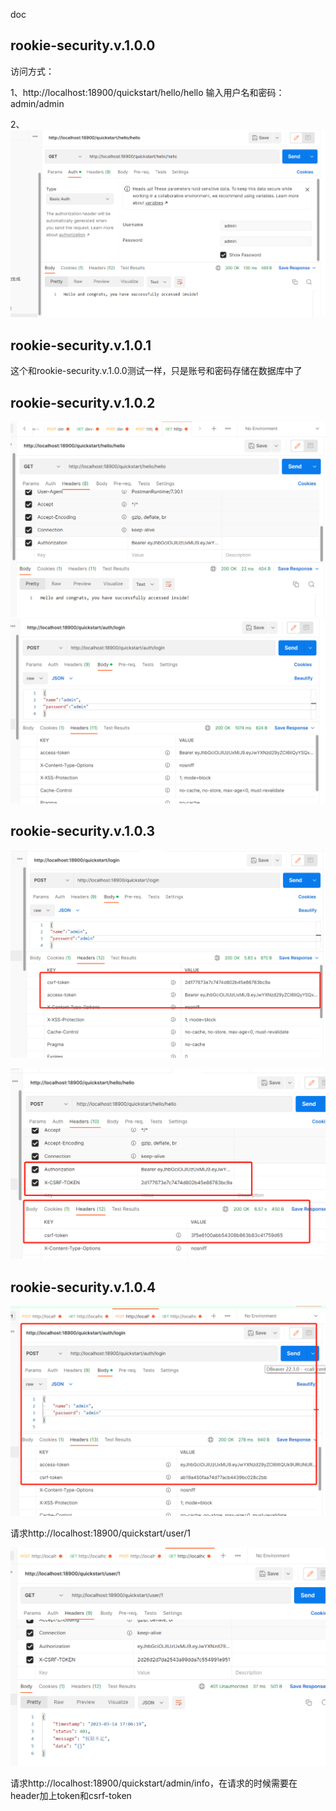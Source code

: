 doc

## rookie-security.v.1.0.0

访问方式：

1、http://localhost:18900/quickstart/hello/hello  输入用户名和密码：admin/admin

2、![fde66e2b9ead0b6973810e939245832](pic/doc/fde66e2b9ead0b6973810e939245832.png)

## rookie-security.v.1.0.1

这个和rookie-security.v.1.0.0测试一样，只是账号和密码存储在数据库中了

## rookie-security.v.1.0.2

![72012549a242403d713bd3519ba0c63](pic/doc/72012549a242403d713bd3519ba0c63.png)![e0095b1b872a4b14200eaac689d4733](pic/doc/e0095b1b872a4b14200eaac689d4733.png)

## rookie-security.v.1.0.3

![893b8dfce8a318a50f9470b5571a334](pic/doc/893b8dfce8a318a50f9470b5571a334.png)

![b4b037f91374fdf3eaf71db2f32d809](pic/doc/b4b037f91374fdf3eaf71db2f32d809.png)

## rookie-security.v.1.0.4

![2e1adcdf844a15af73b69a006d6098c](pic/doc/2e1adcdf844a15af73b69a006d6098c.png)

请求http://localhost:18900/quickstart/user/1



![0e5042e56f94736f4636d4c98b98e35](pic/doc/0e5042e56f94736f4636d4c98b98e35-1678784923099.png)

请求http://localhost:18900/quickstart/admin/info，在请求的时候需要在header加上token和csrf-token